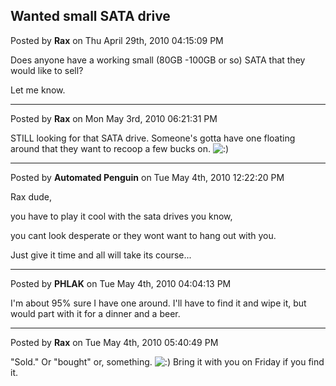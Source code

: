 ## Wanted small SATA drive
Posted by **Rax** on Thu April 29th, 2010 04:15:09 PM

Does anyone have a working small (80GB -100GB or so) SATA that they would like to sell?

Let me know.

--------------------------------------------------------------------------------

Posted by **Rax** on Mon May 3rd, 2010 06:21:31 PM

STILL looking for that SATA drive. Someone's gotta have one floating around that they want to recoop a few bucks on. <!-- s:) --><img src="{SMILIES_PATH}/icon_e_smile.gif" alt=":)" title="Smile" /><!-- s:) -->

--------------------------------------------------------------------------------

Posted by **Automated Penguin** on Tue May 4th, 2010 12:22:20 PM

Rax dude,

you have to play it cool with the sata drives you know,

 you cant look desperate or they wont want to hang out with you.

Just give it time and all will take its course...

--------------------------------------------------------------------------------

Posted by **PHLAK** on Tue May 4th, 2010 04:04:13 PM

I'm about 95% sure I have one around.  I'll have to find it and wipe it, but would part with it for a dinner and a beer.

--------------------------------------------------------------------------------

Posted by **Rax** on Tue May 4th, 2010 05:40:49 PM

&quot;Sold.&quot; Or &quot;bought&quot; or, something. <!-- s:) --><img src="{SMILIES_PATH}/icon_e_smile.gif" alt=":)" title="Smile" /><!-- s:) -->  Bring it with you on Friday if you find it.
